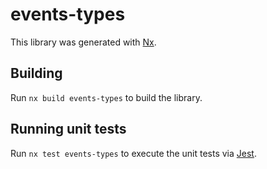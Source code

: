 # events-types

This library was generated with [Nx](https://nx.dev).

## Building

Run `nx build events-types` to build the library.

## Running unit tests

Run `nx test events-types` to execute the unit tests via [Jest](https://jestjs.io).
